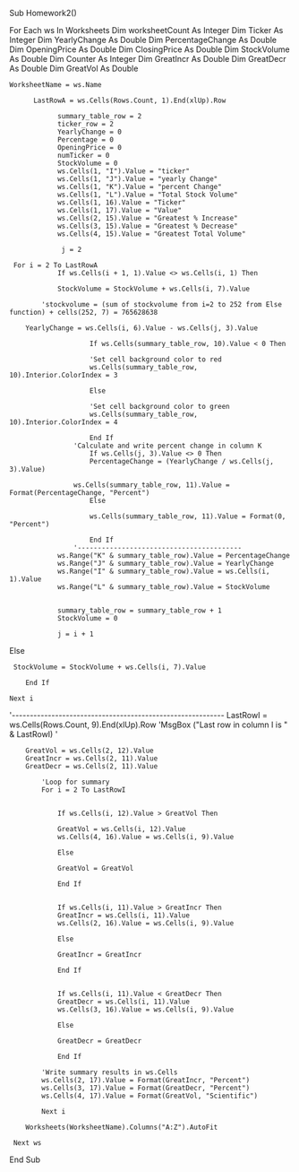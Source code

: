 Sub Homework2()

For Each ws In Worksheets
         Dim worksheetCount As Integer
         Dim Ticker As Integer
         Dim YearlyChange As Double
         Dim PercentageChange As Double
         Dim OpeningPrice As Double
         Dim ClosingPrice As Double
         Dim StockVolume As Double
         Dim Counter As Integer
         Dim GreatIncr As Double
         Dim GreatDecr As Double
         Dim GreatVol As Double
           
           
    WorksheetName = ws.Name
          
          LastRowA = ws.Cells(Rows.Count, 1).End(xlUp).Row
         
                summary_table_row = 2
                ticker_row = 2
                YearlyChange = 0
                Percentage = 0
                OpeningPrice = 0
                numTicker = 0
                StockVolume = 0
                ws.Cells(1, "I").Value = "ticker"
                ws.Cells(1, "J").Value = "yearly Change"
                ws.Cells(1, "K").Value = "percent Change"
                ws.Cells(1, "L").Value = "Total Stock Volume"
                ws.Cells(1, 16).Value = "Ticker"
                ws.Cells(1, 17).Value = "Value"
                ws.Cells(2, 15).Value = "Greatest % Increase"
                ws.Cells(3, 15).Value = "Greatest % Decrease"
                ws.Cells(4, 15).Value = "Greatest Total Volume"
                 
                 j = 2
                 
     For i = 2 To LastRowA
                If ws.Cells(i + 1, 1).Value <> ws.Cells(i, 1) Then
            
                StockVolume = StockVolume + ws.Cells(i, 7).Value
                
            'stockvolume = (sum of stockvolume from i=2 to 252 from Else function) + cells(252, 7) = 765628638
                
        YearlyChange = ws.Cells(i, 6).Value - ws.Cells(j, 3).Value
    
                        If ws.Cells(summary_table_row, 10).Value < 0 Then
                
                        'Set cell background color to red
                        ws.Cells(summary_table_row, 10).Interior.ColorIndex = 3
                
                        Else
                
                        'Set cell background color to green
                        ws.Cells(summary_table_row, 10).Interior.ColorIndex = 4
                
                        End If
                    'Calculate and write percent change in column K
                        If ws.Cells(j, 3).Value <> 0 Then
                        PercentageChange = (YearlyChange / ws.Cells(j, 3).Value)
                      
                    ws.Cells(summary_table_row, 11).Value = Format(PercentageChange, "Percent")
                        Else
                    
                        ws.Cells(summary_table_row, 11).Value = Format(0, "Percent")
                    
                        End If
                    '-----------------------------------------
                ws.Range("K" & summary_table_row).Value = PercentageChange
                ws.Range("J" & summary_table_row).Value = YearlyChange
                ws.Range("I" & summary_table_row).Value = ws.Cells(i, 1).Value
                ws.Range("L" & summary_table_row).Value = StockVolume
                    
                    
                summary_table_row = summary_table_row + 1
                StockVolume = 0

                j = i + 1
  Else
                    

     StockVolume = StockVolume + ws.Cells(i, 7).Value
        
        End If

    Next i
    
 '-----------------------------------------------------------
   LastRowI = ws.Cells(Rows.Count, 9).End(xlUp).Row
        'MsgBox ("Last row in column I is " & LastRowI)
       '
        
        GreatVol = ws.Cells(2, 12).Value
        GreatIncr = ws.Cells(2, 11).Value
        GreatDecr = ws.Cells(2, 11).Value
        
            'Loop for summary
            For i = 2 To LastRowI
            
                
                If ws.Cells(i, 12).Value > GreatVol Then
                
                GreatVol = ws.Cells(i, 12).Value
                ws.Cells(4, 16).Value = ws.Cells(i, 9).Value
                
                Else
                
                GreatVol = GreatVol
                
                End If
                
                
                If ws.Cells(i, 11).Value > GreatIncr Then
                GreatIncr = ws.Cells(i, 11).Value
                ws.Cells(2, 16).Value = ws.Cells(i, 9).Value
                
                Else
                
                GreatIncr = GreatIncr
                
                End If
                
                
                If ws.Cells(i, 11).Value < GreatDecr Then
                GreatDecr = ws.Cells(i, 11).Value
                ws.Cells(3, 16).Value = ws.Cells(i, 9).Value
                
                Else
                
                GreatDecr = GreatDecr
                
                End If
                
            'Write summary results in ws.Cells
            ws.Cells(2, 17).Value = Format(GreatIncr, "Percent")
            ws.Cells(3, 17).Value = Format(GreatDecr, "Percent")
            ws.Cells(4, 17).Value = Format(GreatVol, "Scientific")
            
            Next i
            
        Worksheets(WorksheetName).Columns("A:Z").AutoFit
                    
     Next ws
     
End Sub
